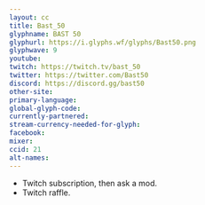 ```yaml
---
layout: cc
title: Bast_50
glyphname: BAST 50
glyphurl: https://i.glyphs.wf/glyphs/Bast50.png
glyphwave: 9
youtube: 
twitch: https://twitch.tv/bast_50
twitter: https://twitter.com/Bast50
discord: https://discord.gg/bast50
other-site: 
primary-language: 
global-glyph-code: 
currently-partnered: 
stream-currency-needed-for-glyph: 
facebook: 
mixer: 
ccid: 21
alt-names: 
---
```

* Twitch subscription, then ask a mod.
* Twitch raffle.
